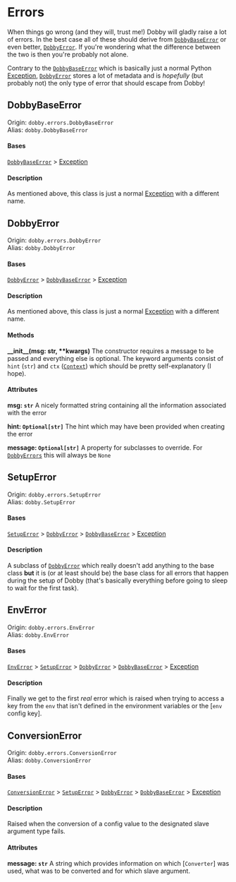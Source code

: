 # Errors
When things go wrong (and they will, trust me!) Dobby will gladly raise a lot of errors.
In the best case all of these should derive from [`DobbyBaseError`] or even better,
[`DobbyError`].
If you're wondering what the difference between the two is then you're probably not alone.

Contrary to the [`DobbyBaseError`] which is basically just a normal Python [Exception],
[`DobbyError`] stores a lot of metadata and is *hopefully* (but probably not) the only type
of error that should escape from Dobby!



## DobbyBaseError
Origin: `dobby.errors.DobbyBaseError`<br>
Alias: `dobby.DobbyBaseError`

#### Bases
[`DobbyBaseError`] > [Exception]

#### Description
As mentioned above, this class is just a normal [Exception] with a different name.



## DobbyError
Origin: `dobby.errors.DobbyError`<br>
Alias: `dobby.DobbyError`

#### Bases
[`DobbyError`] > [`DobbyBaseError`] > [Exception]

#### Description
As mentioned above, this class is just a normal [Exception] with a different name.

#### Methods

**\_\_init\_\_(msg: str, \*\*kwargs)**
    The constructor requires a message to be passed and everything else is optional.
    The keyword arguments consist of `hint` (`str`) and `ctx` ([`Context`]) which should be
    pretty self-explanatory (I hope).

#### Attributes
**msg: `str`**
    A nicely formatted string containing all the information associated with the error

**hint: `Optional[str]`**
    The hint which may have been provided when creating the error

**message: `Optional[str]`**
    A property for subclasses to override.
    For [`DobbyErrors`][`DobbyError`] this will always be `None`



## SetupError
Origin: `dobby.errors.SetupError`<br>
Alias: `dobby.SetupError`

#### Bases
[`SetupError`] > [`DobbyError`] > [`DobbyBaseError`] > [Exception]

#### Description
A subclass of [`DobbyError`] which really doesn't add anything to the base class **but**
it is (or at least should be) the base class for all errors that happen during the setup of
Dobby (that's basically everything before going to sleep to wait for the first task).



## EnvError
Origin: `dobby.errors.EnvError`<br>
Alias: `dobby.EnvError`

#### Bases
[`EnvError`] > [`SetupError`] > [`DobbyError`] > [`DobbyBaseError`] > [Exception]

#### Description
Finally we get to the first *real* error which is raised when trying to access a key from
the `env` that isn't defined in the environment variables or the [`env` config key].



## ConversionError
Origin: `dobby.errors.ConversionError`<br>
Alias: `dobby.ConversionError`

#### Bases
[`ConversionError`] > [`SetupError`] > [`DobbyError`] > [`DobbyBaseError`] > [Exception]

#### Description
Raised when the conversion of a config value to the designated slave argument type fails.

#### Attributes
**message: `str`**
    A string which provides information on which [`Converter`] was used, what was to be
    converted and for which slave argument.



[`DobbyBaseError`]:     #dobbybaseerror
[`DobbyError`]:         #dobbyerror
[`SetupError`]:         #setuperror
[`EnvError`]:           #enverror
[`ConversionError`]:    #conversionerror

[`Context`]:            /api/context    "Context Documentation"

[Exception]:            https://docs.python.org/3/tutorial/errors.html  "Python Exception Documentation"